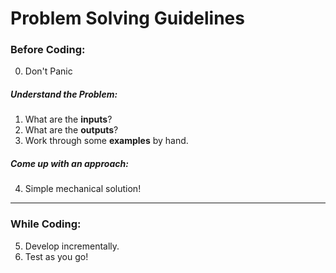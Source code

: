 # **Problem Solving Guidelines**

### **Before Coding**:

0. Don't Panic

##### **Understand the Problem:**

1. What are the **inputs**?
1. What are the **outputs**?
1. Work through some **examples** by hand.

##### **Come up with an approach:**

4. Simple mechanical solution!
---
### **While Coding**:
5. Develop incrementally.
6. Test as you go!
